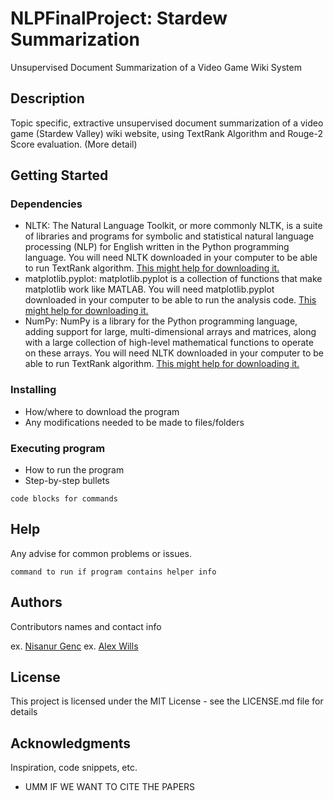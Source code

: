 # NLPFinalProject: Stardew Summarization

Unsupervised Document Summarization of a Video Game Wiki System

## Description

Topic specific, extractive unsupervised document summarization of a video game (Stardew Valley) wiki website, using TextRank Algorithm and Rouge-2 Score evaluation. (More detail)

## Getting Started

### Dependencies

* NLTK: The Natural Language Toolkit, or more commonly NLTK, is a suite of libraries and programs for symbolic and statistical natural language processing (NLP) for English written in the Python programming language. You will need NLTK downloaded in your computer to be able to run TextRank algorithm. [This might help for downloading it.](https://www.nltk.org/install.html)
* matplotlib.pyplot: matplotlib.pyplot is a collection of functions that make matplotlib work like MATLAB. You will need matplotlib.pyplot downloaded in your computer to be able to run the analysis code. [This might help for downloading it.](https://matplotlib.org/stable/users/installing/index.html)
* NumPy: NumPy is a library for the Python programming language, adding support for large, multi-dimensional arrays and matrices, along with a large collection of high-level mathematical functions to operate on these arrays. You will need NLTK downloaded in your computer to be able to run TextRank algorithm. [This might help for downloading it.](https://numpy.org/install/)

### Installing

* How/where to download the program
* Any modifications needed to be made to files/folders

### Executing program

* How to run the program
* Step-by-step bullets
```
code blocks for commands
```

## Help

Any advise for common problems or issues.
```
command to run if program contains helper info
```

## Authors

Contributors names and contact info

ex. [Nisanur Genc](https://github.com/gencnis) 
ex. [Alex Wills](https://github.com/AlexWills37)

## License

This project is licensed under the MIT License - see the LICENSE.md file for details

## Acknowledgments

Inspiration, code snippets, etc.
* UMM IF WE WANT TO CITE THE PAPERS
